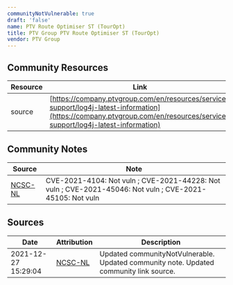 ```yaml
---
communityNotVulnerable: true
draft: 'false'
name: PTV Route Optimiser ST (TourOpt)
title: PTV Group PTV Route Optimiser ST (TourOpt)
vendor: PTV Group
---
```



## Community Resources
| Resource | Link |
| --- | --- |
| source | [https://company.ptvgroup.com/en/resources/service-support/log4j-latest-information](https://company.ptvgroup.com/en/resources/service-support/log4j-latest-information) |

## Community Notes
| Source | Note |
| --- | --- |
| [NCSC-NL](https://github.com/NCSC-NL/log4shell/blob/main/software/README.md) | CVE-2021-4104: Not vuln ; CVE-2021-44228: Not vuln ; CVE-2021-45046: Not vuln ; CVE-2021-45105: Not vuln </ul> |

## Sources
| Date | Attribution | Description |
| --- | --- | --- |
| 2021-12-27 15:29:04 | [NCSC-NL](https://github.com/NCSC-NL/log4shell/blob/main/software/README.md) | Updated communityNotVulnerable. Updated community note. Updated community link source.  |
